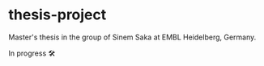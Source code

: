 # thesis-project

Master's thesis in the group of Sinem Saka at EMBL Heidelberg, Germany.

In progress :hammer_and_wrench: 
